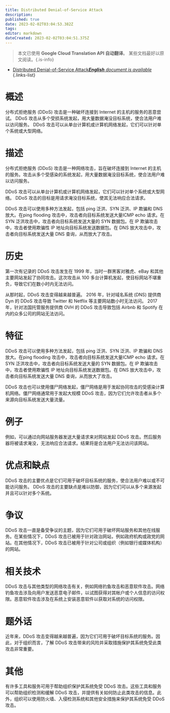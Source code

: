 ```yaml
---
title: Distributed Denial-of-Service Attack
description: 
published: true
date: 2023-02-02T03:04:53.382Z
tags: 
editor: markdown
dateCreated: 2023-02-02T03:04:51.375Z
---
```


> 本文已使用 **Google Cloud Translation API 自动翻译**。
某些文档最好以原文阅读。{.is-info}



- [Distributed Denial-of-Service Attack***English** document is available*](/en/Knowledge-base/Dictionary/distributed-denial-of-service-attack)
{.links-list}



# 概述
分布式拒绝服务 (DDoS) 攻击是一种破坏连接到 Internet 的主机的服务的恶意尝试。 DDoS 攻击从多个受损系统发起，用大量数据淹没目标系统，使合法用户难以访问服务。 DDoS 攻击可以从单台计算机或计算机网络发起，它们可以针对单个系统或大型网络。

# 描述
分布式拒绝服务 (DDoS) 攻击是一种网络攻击，旨在破坏连接到 Internet 的主机的服务。攻击从多个受感染的系统发起，用大量数据淹没目标系统，使合法用户难以访问服务。

DDoS 攻击可以从单台计算机或计算机网络发起，它们可以针对单个系统或大型网络。 DDoS 攻击的目标是用请求淹没目标系统，使其无法响应合法请求。

DDoS 攻击可以使用多种方法发起，包括 ping 泛洪、SYN 泛洪、IP 欺骗和 DNS 放大。在ping flooding 攻击中，攻击者向目标系统发送大量ICMP echo 请求。在 SYN 泛洪攻击中，攻击者向目标系统发送大量的 SYN 数据包。在 IP 欺骗攻击中，攻击者使用欺骗性 IP 地址向目标系统发送数据包。在 DNS 放大攻击中，攻击者向目标系统发送大量 DNS 查询，从而放大了攻击。

# 历史
第一次有记录的 DDoS 攻击发生在 1999 年，当时一群黑客对雅虎、eBay 和其他主要网站发起了协同攻击。这次攻击从 100 多台计算机发起，使目标网站不堪重负，导致它们在数小时内无法访问。

从那时起，DDoS 攻击变得越来越普遍。 2016 年，针对域名系统 (DNS) 提供商 Dyn 的 DDoS 攻击导致 Twitter 和 Netflix 等主要网站数小时无法访问。 2017 年，针对法国托管服务提供商 OVH 的 DDoS 攻击导致包括 Airbnb 和 Spotify 在内的众多公司的网站无法访问。

# 特征
DDoS 攻击可以使用多种方法发起，包括 ping 泛洪、SYN 泛洪、IP 欺骗和 DNS 放大。在ping flooding 攻击中，攻击者向目标系统发送大量ICMP echo 请求。在 SYN 泛洪攻击中，攻击者向目标系统发送大量的 SYN 数据包。在 IP 欺骗攻击中，攻击者使用欺骗性 IP 地址向目标系统发送数据包。在 DNS 放大攻击中，攻击者向目标系统发送大量 DNS 查询，从而放大了攻击。

DDoS 攻击也可以使用僵尸网络发起，僵尸网络是用于发起协同攻击的受感染计算机网络。僵尸网络通常用于发起大规模 DDoS 攻击，因为它们允许攻击者从多个来源向目标系统发送大量流量。

# 例子
例如，可以通过向网站服务器发送大量请求来对网站发起 DDoS 攻击。然后服务器将被请求淹没，无法响应合法请求。结果将是合法用户无法访问该网站。

# 优点和缺点
DDoS 攻击的主要优点是它们可用于破坏目标系统的服务，使合法用户难以或不可能访问服务。 DDoS 攻击的主要缺点是难以防御，因为它们可以从多个来源发起并且可以针对多个系统。

# 争议
DDoS 攻击一直是备受争议的主题，因为它们可用于破坏网站服务和其他在线服务。在某些情况下，DDoS 攻击已被用于针对政治网站，例如政府机构或政党的网站。在其他情况下，DDoS 攻击已被用于针对公司或组织（例如银行或媒体机构）的网站。

# 相关技术
DDoS 攻击与其他类型的网络攻击有关，例如网络钓鱼攻击和恶意软件攻击。网络钓鱼攻击涉及向用户发送恶意电子邮件，以试图获得对其帐户或个人信息的访问权限。恶意软件攻击涉及在系统上安装恶意软件以获取对系统的访问权限。

# 题外话
近年来，DDoS 攻击变得越来越普遍，因为它们可用于破坏目标系统的服务。因此，对于组织而言，了解 DDoS 攻击带来的风险并采取措施保护其系统免受此类攻击非常重要。

# 其他
有许多工具和服务可用于帮助组织保护其系统免受 DDoS 攻击。这些工具和服务可以帮助组织检测和缓解 DDoS 攻击，并提供有关如何防止此类攻击的信息。此外，组织可以使用防火墙、入侵检测系统和其他安全措施来保护其系统免受 DDoS 攻击。